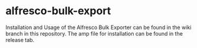 # alfresco-bulk-export
Installation and Usage of the Alfresco Bulk Exporter can be found in the wiki branch in this repository.
The amp file for installation can be found in the release tab.
